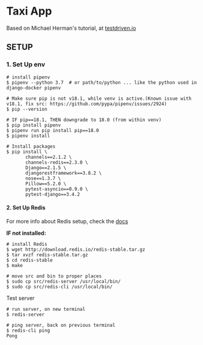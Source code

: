 # Taxi App
Based on Michael Herman's tutorial, at [testdriven.io](https://testdriven.io/courses/real-time-app-with-django-channels-and-angular/part-one-getting-started/)

## SETUP

### 1. Set Up env
```
# install pipenv
$ pipenv --python 3.7  # or path/to/python ... like the python used in django-docker pipenv

# Make sure pip is not v18.1, while venv is active.(Known issue with v18.1, fix src: https://github.com/pypa/pipenv/issues/2924)
$ pip --version

# IF pip==18.1, THEN downgrade to 18.0 (from within venv)
$ pip install pipenv
$ pipenv run pip install pip==18.0
$ pipenv install

# Install packages
$ pip install \
       channels==2.1.2 \
       channels-redis==2.3.0 \
       Django==2.1.5 \
       djangorestframework==3.8.2 \
       nose==1.3.7 \
       Pillow==5.2.0 \
       pytest-asyncio==0.9.0 \
       pytest-django==3.4.2
```

#### 2. Set Up Redis
For more info about Redis setup, check the [docs](https://redis.io/topics/quickstart)

**IF not installed:**
```
# install Redis
$ wget http://download.redis.io/redis-stable.tar.gz
$ tar xvzf redis-stable.tar.gz
$ cd redis-stable
$ make

# move src and bin to proper places
$ sudo cp src/redis-server /usr/local/bin/
$ sudo cp src/redis-cli /usr/local/bin/
```
Test server
```
# run server, on new terminal
$ redis-server

# ping server, back on previous terminal
$ redis-cli ping
Pong
```